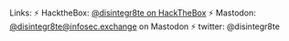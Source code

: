 Links:
⚡ HacktheBox: <a rel="me" href="https://www.hackthebox.eu/home/users/profile/68544">@disintegr8te on HackTheBox</a> 
⚡ Mastodon: <a rel="me" href="https://infosec.exchange/@disintegr8te">@disintegr8te@infosec.exchange on Mastodon</a>
⚡ twitter: @disintegr8te
